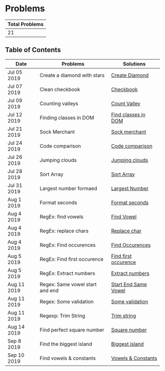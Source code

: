 # Problems

| Total Problems |
| -------------- |
| 21             |

## Table of Contents

| Date        | Problems                        | Solutions                                                     |
| ----------- | ------------------------------- | ------------------------------------------------------------- |
| Jul 05 2019 | Create a diamond with stars     | [Create Diamond](./diamond-with-star.js)                      |
| Jul 07 2019 | Clean checkbook                 | [Checkbook](./checkbook.js)                                   |
| Jul 09 2019 | Counting valleys                | [Count Valley](./counting-valley.js)                          |
| Jul 12 2019 | Finding classes in DOM          | [Find classes in DOM](./find-class.js)                        |
| Jul 21 2019 | Sock Merchant                   | [Sock merchant](./sock-merchant.js)                           |
| Jul 24 2019 | Code comparison                 | [Code comparison](./code-comparison.js)                       |
| Jul 26 2019 | Jumping clouds                  | [Jumping clouds](./jumping-clouds.js)                         |
| Jul 28 2019 | Sort Array                      | [Sort Array](./sort-array.js)                                 |
| Jul 31 2019 | Largest number formaed          | [Largest Number](./largest-number-formed.js)                  |
| Aug 1 2019  | Format seconds                  | [Format seconds](./count-seconds.js)                          |
| Aug 4 2019  | RegEx: find vowels              | [Find Vowel](./Regexp/find-vowel.js)                          |
| Aug 4 2019  | RegEx: replace chars            | [Replace char](./Regexp/replace-char.js)                      |
| Aug 4 2019  | RegEx: Find occurences          | [Find Occurences](./Regexp/find-occurences.js)                |
| Aug 5 2019  | RegEx: Find first occurence     | [Find first occurence](./Regexp/first-find.js)                |
| Aug 5 2019  | RegEx: Extract numbers          | [Extract numbers](./Regexp/extract-number.js)                 |
| Aug 11 2019 | Regex: Same vowel start and end | [Start End Same Vowel](./Regexp/start-end-with-same-vowel.js) |
| Aug 11 2019 | Regex: Some validation          | [Some validation](./Regexp/some-validation.js)                |
| Aug 11 2019 | Regexp: Trim String             | [Trim string](./Regexp/trim-string.js)                        |
| Aug 14 2019 | Find perfect square number      | [Square number](./isSquareRoot.js)                            |
| Sep 8 2019  | Find the biggest island         | [Biggest island](./biggest-island.js)                         |
| Sep 10 2019 | Find vowels & constants         | [Vowels & Constants](./Regexp/count-vowels.js)                |
